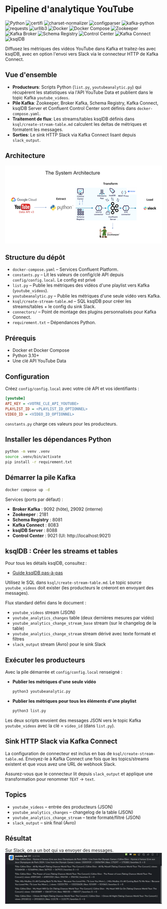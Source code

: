 
# Pipeline d'analytique YouTube

![Python](https://img.shields.io/badge/Python-3.10%2B-blue?logo=python&logoColor=white)
![certifi](https://img.shields.io/badge/certifi-2025.8.3-brightgreen?logo=letsencrypt&logoColor=white)
![charset-normalizer](https://img.shields.io/badge/charset--normalizer-3.2.0-yellowgreen?logo=unicode&logoColor=white)
![configparser](https://img.shields.io/badge/configparser-6.0.0-lightgrey?logo=gear&logoColor=black)
![kafka-python](https://img.shields.io/badge/kafka--python-2.2.15-orange?logo=apachekafka&logoColor=white)
![requests](https://img.shields.io/badge/requests-2.32.4-blue?logo=python&logoColor=white)
![urllib3](https://img.shields.io/badge/urllib3-2.5.0-yellow?logo=python&logoColor=black)
![Docker](https://img.shields.io/badge/Docker-Ready-blue?logo=docker&logoColor=white)
![Docker Compose](https://img.shields.io/badge/Compose-3.8-lightblue?logo=docker&logoColor=white)
![Zookeeper](https://img.shields.io/badge/Zookeeper-7.6.0-green?logo=apache&logoColor=white)
![Kafka Broker](https://img.shields.io/badge/Kafka%20Broker-7.6.0-orange?logo=apachekafka&logoColor=white)
![Schema Registry](https://img.shields.io/badge/Schema%20Registry-7.6.0-yellow?logo=apachekafka&logoColor=black)
![Control Center](https://img.shields.io/badge/Control%20Center-7.6.0-red?logo=confluent&logoColor=white)
![Kafka Connect](https://img.shields.io/badge/Kafka%20Connect-7.6.0-lightgrey?logo=apachekafka&logoColor=black)
![ksqlDB](https://img.shields.io/badge/ksqlDB-7.6.0-purple?logo=confluent&logoColor=white)


Diffusez les métriques des vidéos YouTube dans Kafka et traitez-les avec ksqlDB, avec en option l'envoi vers Slack via le connecteur HTTP de Kafka Connect.

## Vue d'ensemble
* __Producteurs__: Scripts Python (`list.py`, `youtubeanalytic.py`) qui récupèrent les statistiques via l'API YouTube Data et publient dans le topic Kafka `youtube_videos`.
* __Pile Kafka__: Zookeeper, Broker Kafka, Schema Registry, Kafka Connect, ksqlDB Server et Confluent Control Center sont définis dans `docker-compose.yaml`.
* __Traitement de flux__: Les streams/tables ksqlDB définis dans `ksql/create-stream-table.md` calculent les deltas de métriques et formatent les messages.
* __Sorties__: Le sink HTTP Slack via Kafka Connect lisant depuis `slack_output`.

## Architecture

![alt text](assets/archi.png)

## Structure du dépôt
* `docker-compose.yaml` – Services Confluent Platform.
* `constants.py` – Lit les valeurs de config/clé API depuis `config/config.local`. Le config est privé
* `list.py` – Publie les métriques des vidéos d'une playlist vers Kafka (`youtube_videos`).
* `youtubeanalytic.py` – Publie les métriques d'une seule vidéo vers Kafka.
* `ksql/create-stream-table.md` – SQL ksqlDB pour créer les streams/tables + le config du sink Slack.
* `connectors/` – Point de montage des plugins personnalisés pour Kafka Connect.
* `requirement.txt` – Dépendances Python.

## Prérequis
* Docker et Docker Compose
* Python 3.10+
* Une clé API YouTube Data

## Configuration
Créez `config/config.local` avec votre clé API et vos identifiants :

```ini
[youtube]
API_KEY = <VOTRE_CLE_API_YOUTUBE>
PLAYLIST_ID = <PLAYLIST_ID_OPTIONNEL>
VIDEO_ID = <VIDEO_ID_OPTIONNEL>
```

`constants.py` charge ces valeurs pour les producteurs.

## Installer les dépendances Python

```bash
python -m venv .venv
source .venv/bin/activate
pip install -r requirement.txt
```

## Démarrer la pile Kafka

```bash
docker compose up -d
```

Services (ports par défaut) :
* __Broker Kafka__ : 9092 (hôte), 29092 (interne)
* __Zookeeper__ : 2181
* __Schema Registry__ : 8081
* __Kafka Connect__ : 8083
* __ksqlDB Server__ : 8088
* __Control Center__ : 9021 (UI: http://localhost:9021)

## ksqlDB : Créer les streams et tables
Pour tous les détails ksqlDB, consultez :

- [Guide ksqlDB pas-à-pas](ksql/readme.md)

Utilisez le SQL dans `ksql/create-stream-table.md`. Le topic source `youtube_videos` doit exister (les producteurs le créeront en envoyant des messages).

Flux standard défini dans le document :
* `youtube_videos` stream (JSON)
* `youtube_analytics_changes` table (deux dernières mesures par vidéo)
* `youtube_analytics_change_stream_base` stream (sur le changelog de la table)
* `youtube_analytics_change_stream` stream dérivé avec texte formaté et filtres
* `slack_output` stream (Avro) pour le sink Slack

## Exécuter les producteurs
Avec la pile démarrée et `config/config.local` renseigné :

- __Publier les métriques d'une seule vidéo__

  ```bash
  python3 youtubeanalytic.py
  ```

- __Publier les métriques pour tous les éléments d'une playlist__

  ```bash
  python3 list.py
  ```

Les deux scripts envoient des messages JSON vers le topic Kafka `youtube_videos` avec la clé = `video_id` (dans `list.py`).

## Sink HTTP Slack via Kafka Connect
La configuration de connecteur est inclus en bas de `ksql/create-stream-table.md`. Envoyez-le à Kafka Connect une fois que les topics/streams existent et que vous avez une URL de webhook Slack.

 Assurez-vous que le connecteur lit depuis `slack_output` et applique une transformation pour renommer `TEXT` -> `text`.

## Topics
* `youtube_videos` – entrée des producteurs (JSON)
* `youtube_analytics_changes` – changelog de la table (JSON)
* `youtube_analytics_change_stream` – texte formaté/filtré (JSON)
* `slack_output` – sink final (Avro)

## Résultat
Sur Slack, on a un bot qui va envoyer des messages.
![alt text](assets/result.png)
